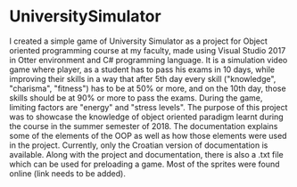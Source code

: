 # UniversitySimulator
I created a simple game of University Simulator as a project for Object oriented programming course at my faculty, made using Visual Studio 2017 in Otter environment and C# programming language. It is a simulation video game where player, as a student has to pass his exams in 10 days,  while improving their skills in a way that after 5th day every skill ("knowledge", "charisma", "fitness") has to be at 50% or more,  and on the 10th day, those skills should be at 90% or more to pass the exams. During the game, limiting factors are "energy" and "stress levels".  The purpose of this project was to showcase the knowledge of object oriented paradigm learnt during the course in the summer semester of 2018. The documentation explains some of the elements of the OOP as well as how those elements were used in the project. Currently, only the Croatian version of documentation is available.  Along with the project and documentation, there is also a .txt file which can be used for preloading a game. Most of the sprites were found online (link needs to be added). 
